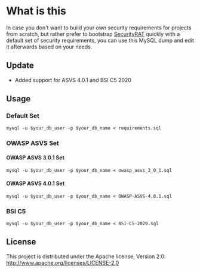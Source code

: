 # What is this

In case you don't want to build your own security requirements for projects from scratch, but rather prefer to bootstrap [SecurityRAT](https://github.com/SecurityRAT/SecurityRAT) quickly with a default set of security requirements, you can use this MySQL dump and edit it afterwards based on your needs.

## Update

- Added support for ASVS 4.0.1 and BSI C5 2020

## Usage

### Default Set

`mysql -u $your_db_user -p $your_db_name < requirements.sql`

### OWASP ASVS Set

#### OWASP ASVS 3.0.1 Set

`mysql -u $your_db_user -p $your_db_name < owasp_asvs_3_0_1.sql`

#### OWASP ASVS 4.0.1 Set

`mysql -u $your_db_user -p $your_db_name < OWASP-ASVS-4.0.1.sql`

### BSI C5

`mysql -u $your_db_user -p $your_db_name < BSI-C5-2020.sql`

## License

This project is distributed under the Apache license, Version 2.0: http://www.apache.org/licenses/LICENSE-2.0
